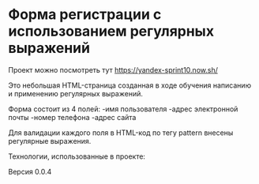 # Форма регистрации с использованием регулярных выражений

Проект можно посмотреть тут https://yandex-sprint10.now.sh/

Это небольшая HTML-страница созданная в ходе обучения написанию и применению регулярных выражений.

Форма состоит из 4 полей:
-имя пользователя
-адрес электронной почты
-номер телефона
-адрес сайта

Для валидации каждого поля в HTML-код по тегу pattern внесены регулярные выражения.

Технологии, использованные в проекте:

Версия 0.0.4
